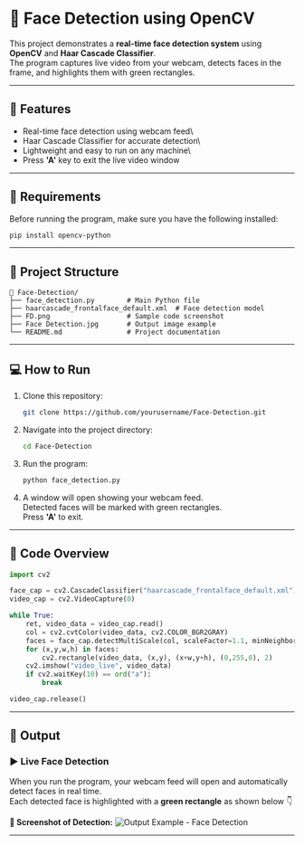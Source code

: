 # 🧠 Face Detection using OpenCV

This project demonstrates a **real-time face detection system** using
**OpenCV** and **Haar Cascade Classifier**.\
The program captures live video from your webcam, detects faces in the
frame, and highlights them with green rectangles.

------------------------------------------------------------------------

## 🚀 Features

-   Real-time face detection using webcam feed\
-   Haar Cascade Classifier for accurate detection\
-   Lightweight and easy to run on any machine\
-   Press **'A'** key to exit the live video window

------------------------------------------------------------------------

## 🧩 Requirements

Before running the program, make sure you have the following installed:

``` bash
pip install opencv-python
```

------------------------------------------------------------------------

## 📂 Project Structure

    📁 Face-Detection/
    ├── face_detection.py        # Main Python file
    ├── haarcascade_frontalface_default.xml  # Face detection model
    ├── FD.png                   # Sample code screenshot
    ├── Face Detection.jpg       # Output image example
    └── README.md                # Project documentation

------------------------------------------------------------------------

## 💻 How to Run

1.  Clone this repository:

    ``` bash
    git clone https://github.com/yourusername/Face-Detection.git
    ```

2.  Navigate into the project directory:

    ``` bash
    cd Face-Detection
    ```

3.  Run the program:

    ``` bash
    python face_detection.py
    ```

4.  A window will open showing your webcam feed.\
    Detected faces will be marked with green rectangles.\
    Press **'A'** to exit.

------------------------------------------------------------------------

## 🧠 Code Overview

``` python
import cv2

face_cap = cv2.CascadeClassifier("haarcascade_frontalface_default.xml")
video_cap = cv2.VideoCapture(0)

while True:
    ret, video_data = video_cap.read()
    col = cv2.cvtColor(video_data, cv2.COLOR_BGR2GRAY)
    faces = face_cap.detectMultiScale(col, scaleFactor=1.1, minNeighbors=5, minSize=(30,30))
    for (x,y,w,h) in faces:
        cv2.rectangle(video_data, (x,y), (x+w,y+h), (0,255,0), 2)
    cv2.imshow("video_live", video_data)
    if cv2.waitKey(10) == ord("a"):
        break

video_cap.release()
```

------------------------------------------------------------------------

## 📸 Output

### ▶️ Live Face Detection

When you run the program, your webcam feed will open and automatically
detect faces in real time.\
Each detected face is highlighted with a **green rectangle** as shown
below 👇

**🧾 Screenshot of Detection:** ![Output Example - Face
Detection](Face%20Detection.jpg)

------------------------------------------------------------------------

